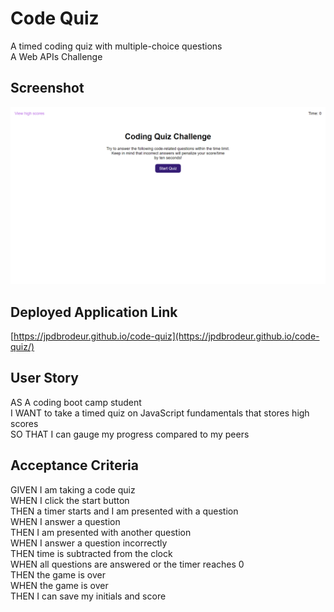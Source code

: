 # Code Quiz

A timed coding quiz with multiple-choice questions  
A Web APIs Challenge

## Screenshot
![View Screenshot](screenshot.gif)

## Deployed Application Link
[https://jpdbrodeur.github.io/code-quiz](https://jpdbrodeur.github.io/code-quiz/)

## User Story

AS A coding boot camp student  
I WANT to take a timed quiz on JavaScript fundamentals that stores high scores  
SO THAT I can gauge my progress compared to my peers  

## Acceptance Criteria

GIVEN I am taking a code quiz  
WHEN I click the start button  
THEN a timer starts and I am presented with a question  
WHEN I answer a question  
THEN I am presented with another question  
WHEN I answer a question incorrectly  
THEN time is subtracted from the clock  
WHEN all questions are answered or the timer reaches 0  
THEN the game is over  
WHEN the game is over  
THEN I can save my initials and score  